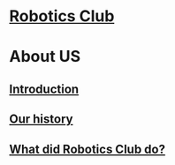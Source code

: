 # [Robotics Club](../README.md)
# About US
## [Introduction](../prologue/intro)
## [Our history](../prologue/ourhistory)
## [What did Robotics Club do?](../prologue/whatrbclubdo)

